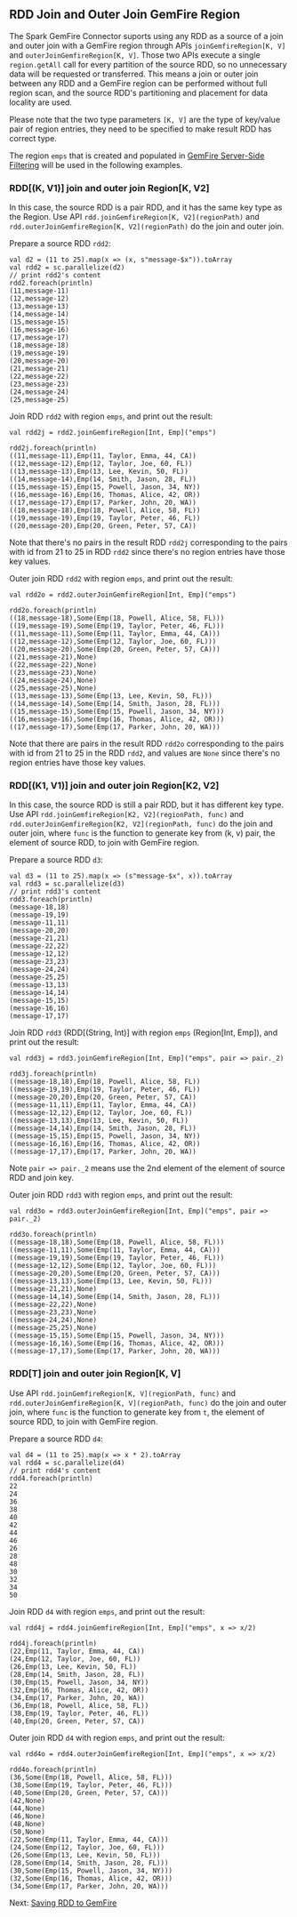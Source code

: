 ## RDD Join and Outer Join GemFire Region

The Spark GemFire Connector suports using any RDD as a source
of a join and outer join with a GemFire region through APIs
`joinGemfireRegion[K, V]` and `outerJoinGemfireRegion[K, V]`. 
Those two APIs execute a single `region.getAll` call for every 
partition of the source RDD, so no unnecessary data will be requested
or transferred. This means a join or outer join between any RDD and
a GemFire region can be performed without full region scan, and the
source RDD's partitioning and placement for data locality are used.

Please note that the two type parameters `[K, V]` are the type
of key/value pair of region entries, they need to be specified
to make result RDD has correct type.

The region `emps` that is created and populated in 
[GemFire Server-Side Filtering](4_loading.md) will be used in the
following examples.

### RDD[(K, V1)] join and outer join Region[K, V2]

In this case, the source RDD is a pair RDD,  and it has the same key
type as the Region. Use API `rdd.joinGemfireRegion[K, V2](regionPath)` and 
`rdd.outerJoinGemfireRegion[K, V2](regionPath)` do the join and outer
join. 

Prepare a source RDD `rdd2`:
```
val d2 = (11 to 25).map(x => (x, s"message-$x")).toArray
val rdd2 = sc.parallelize(d2)
// print rdd2's content
rdd2.foreach(println)
(11,message-11)
(12,message-12)
(13,message-13)
(14,message-14)
(15,message-15)
(16,message-16)
(17,message-17)
(18,message-18)
(19,message-19)
(20,message-20)
(21,message-21)
(22,message-22)
(23,message-23)
(24,message-24)
(25,message-25)
```

Join RDD `rdd2` with region `emps`, and print out the result:
```
val rdd2j = rdd2.joinGemfireRegion[Int, Emp]("emps")

rdd2j.foreach(println)
((11,message-11),Emp(11, Taylor, Emma, 44, CA))
((12,message-12),Emp(12, Taylor, Joe, 60, FL))
((13,message-13),Emp(13, Lee, Kevin, 50, FL))
((14,message-14),Emp(14, Smith, Jason, 28, FL))
((15,message-15),Emp(15, Powell, Jason, 34, NY))
((16,message-16),Emp(16, Thomas, Alice, 42, OR))
((17,message-17),Emp(17, Parker, John, 20, WA))
((18,message-18),Emp(18, Powell, Alice, 58, FL))
((19,message-19),Emp(19, Taylor, Peter, 46, FL))
((20,message-20),Emp(20, Green, Peter, 57, CA))
```
Note that there's no pairs in the result RDD `rdd2j` corresponding to
the pairs with id from 21 to 25 in RDD `rdd2` since there's no region
entries have those key values.

Outer join RDD `rdd2` with region `emps`, and print out the result:
```
val rdd2o = rdd2.outerJoinGemfireRegion[Int, Emp]("emps")

rdd2o.foreach(println)
((18,message-18),Some(Emp(18, Powell, Alice, 58, FL)))
((19,message-19),Some(Emp(19, Taylor, Peter, 46, FL)))
((11,message-11),Some(Emp(11, Taylor, Emma, 44, CA)))
((12,message-12),Some(Emp(12, Taylor, Joe, 60, FL)))
((20,message-20),Some(Emp(20, Green, Peter, 57, CA)))
((21,message-21),None)
((22,message-22),None)
((23,message-23),None)
((24,message-24),None)
((25,message-25),None)
((13,message-13),Some(Emp(13, Lee, Kevin, 50, FL)))
((14,message-14),Some(Emp(14, Smith, Jason, 28, FL)))
((15,message-15),Some(Emp(15, Powell, Jason, 34, NY)))
((16,message-16),Some(Emp(16, Thomas, Alice, 42, OR)))
((17,message-17),Some(Emp(17, Parker, John, 20, WA)))
```
Note that there are pairs in the result RDD `rdd2o` corresponding to
the pairs with id from 21 to 25 in the RDD `rdd2`, and values are `None`
since there's no region entries have those key values.

### RDD[(K1, V1)] join and outer join Region[K2, V2]

In this case, the source RDD is still a pair RDD,  but it has different
key type. Use API `rdd.joinGemfireRegion[K2, V2](regionPath, func)` and 
`rdd.outerJoinGemfireRegion[K2, V2](regionPath, func)` do the join and 
outer join, where `func` is the function to generate key from (k, v)
pair, the element of source RDD, to join with GemFire region.

Prepare a source RDD `d3`:
```
val d3 = (11 to 25).map(x => (s"message-$x", x)).toArray
val rdd3 = sc.parallelize(d3)
// print rdd3's content
rdd3.foreach(println)
(message-18,18)
(message-19,19)
(message-11,11)
(message-20,20)
(message-21,21)
(message-22,22)
(message-12,12)
(message-23,23)
(message-24,24)
(message-25,25)
(message-13,13)
(message-14,14)
(message-15,15)
(message-16,16)
(message-17,17)
```

Join RDD `rdd3` (RDD[(String, Int)] with region `emps` (Region[Int, Emp]), and print out the result:
```
val rdd3j = rdd3.joinGemfireRegion[Int, Emp]("emps", pair => pair._2)

rdd3j.foreach(println)
((message-18,18),Emp(18, Powell, Alice, 58, FL))
((message-19,19),Emp(19, Taylor, Peter, 46, FL))
((message-20,20),Emp(20, Green, Peter, 57, CA))
((message-11,11),Emp(11, Taylor, Emma, 44, CA))
((message-12,12),Emp(12, Taylor, Joe, 60, FL))
((message-13,13),Emp(13, Lee, Kevin, 50, FL))
((message-14,14),Emp(14, Smith, Jason, 28, FL))
((message-15,15),Emp(15, Powell, Jason, 34, NY))
((message-16,16),Emp(16, Thomas, Alice, 42, OR))
((message-17,17),Emp(17, Parker, John, 20, WA))
```
Note `pair => pair._2` means use the 2nd element of the element of source
RDD and join key.

Outer join RDD `rdd3` with region `emps`, and print out the result:
```
val rdd3o = rdd3.outerJoinGemfireRegion[Int, Emp]("emps", pair => pair._2)

rdd3o.foreach(println)
((message-18,18),Some(Emp(18, Powell, Alice, 58, FL)))
((message-11,11),Some(Emp(11, Taylor, Emma, 44, CA)))
((message-19,19),Some(Emp(19, Taylor, Peter, 46, FL)))
((message-12,12),Some(Emp(12, Taylor, Joe, 60, FL)))
((message-20,20),Some(Emp(20, Green, Peter, 57, CA)))
((message-13,13),Some(Emp(13, Lee, Kevin, 50, FL)))
((message-21,21),None)
((message-14,14),Some(Emp(14, Smith, Jason, 28, FL)))
((message-22,22),None)
((message-23,23),None)
((message-24,24),None)
((message-25,25),None)
((message-15,15),Some(Emp(15, Powell, Jason, 34, NY)))
((message-16,16),Some(Emp(16, Thomas, Alice, 42, OR)))
((message-17,17),Some(Emp(17, Parker, John, 20, WA)))
```

### RDD[T] join and outer join Region[K, V]

Use API `rdd.joinGemfireRegion[K, V](regionPath, func)` and 
`rdd.outerJoinGemfireRegion[K, V](regionPath, func)` do the join
and outer join, where `func` is the function to generate key from
`t`, the element of source RDD, to join with GemFire region.

Prepare a source RDD `d4`:
```
val d4 = (11 to 25).map(x => x * 2).toArray
val rdd4 = sc.parallelize(d4)
// print rdd4's content
rdd4.foreach(println)
22
24
36
38
40
42
44
46
26
28
48
30
32
34
50
```

Join RDD `d4` with region `emps`, and print out the result:
```
val rdd4j = rdd4.joinGemfireRegion[Int, Emp]("emps", x => x/2)

rdd4j.foreach(println)
(22,Emp(11, Taylor, Emma, 44, CA))
(24,Emp(12, Taylor, Joe, 60, FL))
(26,Emp(13, Lee, Kevin, 50, FL))
(28,Emp(14, Smith, Jason, 28, FL))
(30,Emp(15, Powell, Jason, 34, NY))
(32,Emp(16, Thomas, Alice, 42, OR))
(34,Emp(17, Parker, John, 20, WA))
(36,Emp(18, Powell, Alice, 58, FL))
(38,Emp(19, Taylor, Peter, 46, FL))
(40,Emp(20, Green, Peter, 57, CA))
```

Outer join RDD `d4` with region `emps`, and print out the result:
```
val rdd4o = rdd4.outerJoinGemfireRegion[Int, Emp]("emps", x => x/2)

rdd4o.foreach(println)
(36,Some(Emp(18, Powell, Alice, 58, FL)))
(38,Some(Emp(19, Taylor, Peter, 46, FL)))
(40,Some(Emp(20, Green, Peter, 57, CA)))
(42,None)
(44,None)
(46,None)
(48,None)
(50,None)
(22,Some(Emp(11, Taylor, Emma, 44, CA)))
(24,Some(Emp(12, Taylor, Joe, 60, FL)))
(26,Some(Emp(13, Lee, Kevin, 50, FL)))
(28,Some(Emp(14, Smith, Jason, 28, FL)))
(30,Some(Emp(15, Powell, Jason, 34, NY)))
(32,Some(Emp(16, Thomas, Alice, 42, OR)))
(34,Some(Emp(17, Parker, John, 20, WA)))
```


Next: [Saving RDD to GemFire](6_save_join.md)

